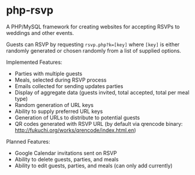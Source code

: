 php-rsvp
========

A PHP/MySQL framework for creating websites for accepting RSVPs to weddings and other events.

Guests can RSVP by requesting `rsvp.php?k=[key]` where `[key]` is either randomly generated or chosen randomly from a list of supplied options.

Implemented Features:
- Parties with multiple guests
- Meals, selected during RSVP process
- Emails collected for sending updates parties
- Display of aggregate data (guests invited, total accepted, total per meal type)
- Random generation of URL keys
- Ability to supply preferred URL keys
- Generation of URLs to distribute to potential guests
- QR codes generated with RSVP URL (by default via qrencode binary: http://fukuchi.org/works/qrencode/index.html.en)

Planned Features:
- Google Calendar invitations sent on RSVP
- Ability to delete guests, parties, and meals
- Ability to edit guests, parties, and meals (can only add currently)
